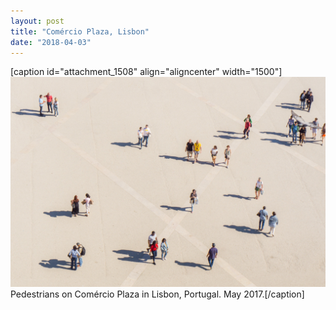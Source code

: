 ```yaml
---
layout: post
title: "Comércio Plaza, Lisbon"
date: "2018-04-03"
---
```


\[caption id="attachment\_1508" align="aligncenter" width="1500"\][![](/assets/images/DSC00758-1.jpg)](https://kenbooth.net/wp-content/uploads/2018/04/DSC00758-1.jpg) Pedestrians on Comércio Plaza in Lisbon, Portugal. May 2017.\[/caption\]
